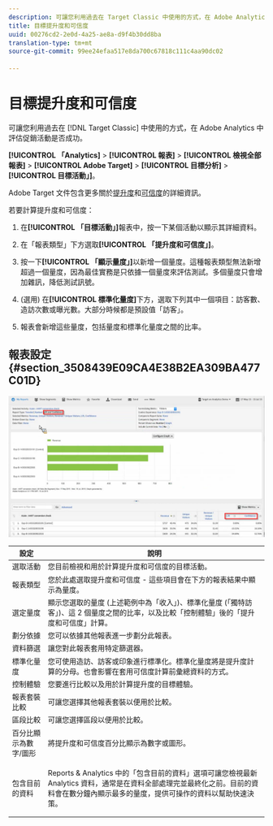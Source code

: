 ```yaml
---
description: 可讓您利用過去在 Target Classic 中使用的方式，在 Adobe Analytics 中評估促銷活動是否成功。
title: 目標提升度和可信度
uuid: 00276cd2-2e0d-4a25-ae8a-d9f4b30dd8ba
translation-type: tm+mt
source-git-commit: 99ee24efaa517e8da700c67818c111c4aa90dc02

---
```



# 目標提升度和可信度

可讓您利用過去在 [!DNL Target Classic] 中使用的方式，在 Adobe Analytics 中評估促銷活動是否成功。

**[!UICONTROL 「Analytics]** > **[!UICONTROL 報表]** > **[!UICONTROL 檢視全部報表]** > **[!UICONTROL Adobe Target]** > **[!UICONTROL 目標分析]** > **[!UICONTROL 目標活動」]**。

Adobe Target 文件包含更多關於[提升度](https://marketing.adobe.com/resources/help/zh_TW/target/target/c_estimating_lift_in_revenue.html)和[可信度](https://marketing.adobe.com/resources/help/zh_TW/rec/c_Confidence_Level_and_Confidence_Interval.html)的詳細資訊。

若要計算提升度和可信度：

1. 在&#x200B;**[!UICONTROL 「目標活動」]**&#x200B;報表中，按一下某個活動以顯示其詳細資料。
1. 在「報表類型」下方選取&#x200B;**[!UICONTROL 「提升度和可信度」]**。
1. 按一下&#x200B;**[!UICONTROL 「顯示量度」]**&#x200B;以新增一個量度。這種報表類型無法新增超過一個量度，因為最佳實務是只依據一個量度來評估測試。多個量度只會增加雜訊，降低測試訊號。
1. (選用) 在&#x200B;**[!UICONTROL 標準化量度]**&#x200B;下方，選取下列其中一個項目：訪客數、造訪次數或曝光數。大部分時候都是預設值「訪客」。

1. 報表會新增這些量度，包括量度和標準化量度之間的比率。

## 報表設定 {#section_3508439E09CA4E38B2EA309BA477C01D}

![](assets/lift_confidence_ui.png)

<table id="table_0FBB257C96454CDA82D487DC68459C13"> 
 <thead> 
  <tr> 
   <th colname="col1" class="entry"> 設定 </th> 
   <th colname="col2" class="entry"> 說明 </th> 
  </tr> 
 </thead>
 <tbody> 
  <tr> 
   <td colname="col1"> 選取活動 </td> 
   <td colname="col2"> 您目前檢視和用於計算提升度和可信度的目標活動。 </td> 
  </tr> 
  <tr> 
   <td colname="col1"> 報表類型 </td> 
   <td colname="col2"> 您於此處選取提升度和可信度 - 這些項目會在下方的報表結果中顯示為量度。 </td> 
  </tr> 
  <tr> 
   <td colname="col1"> 選定量度 </td> 
   <td colname="col2"> 顯示您選取的量度 (上述範例中為「收入」)、標準化量度 (「獨特訪客」)、這 2 個量度之間的比率，以及比較「控制體驗」後的「提升度和可信度」計算。 </td> 
  </tr> 
  <tr> 
   <td colname="col1"> 劃分依據 </td> 
   <td colname="col2"> 您可以依據其他報表進一步劃分此報表。 </td> 
  </tr> 
  <tr> 
   <td colname="col1"> 資料篩選 </td> 
   <td colname="col2"> 讓您對此報表套用特定篩選器。 </td> 
  </tr> 
  <tr> 
   <td colname="col1"> 標準化量度 </td> 
   <td colname="col2"> 您可使用造訪、訪客或印象進行標準化。標準化量度將是提升度計算的分母。也會影響在套用可信度計算前彙總資料的方式。 </td> 
  </tr> 
  <tr> 
   <td colname="col1"> 控制體驗 </td> 
   <td colname="col2"> 您要進行比較以及用於計算提升度的目標體驗。 </td> 
  </tr> 
  <tr> 
   <td colname="col1"> 報表套裝比較 </td> 
   <td colname="col2"> 可讓您選擇其他報表套裝以便用於比較。 </td> 
  </tr> 
  <tr> 
   <td colname="col1"> 區段比較 </td> 
   <td colname="col2"> 可讓您選擇區段以便用於比較。 </td> 
  </tr> 
  <tr> 
   <td colname="col1"> 百分比顯示為數字/圖形 </td> 
   <td colname="col2"> 將提升度和可信度百分比顯示為數字或圖形。 </td> 
  </tr> 
  <tr> 
   <td colname="col1"> 包含目前的資料 </td> 
   <td colname="col2"> <p>Reports &amp; Analytics 中的「包含目前的資料」選項可讓您檢視最新 Analytics 資料，通常是在資料全部處理完並最終化之前。目前的資料會在數分鐘內顯示最多的量度，提供可操作的資料以幫助快速決策。 </p> </td> 
  </tr> 
 </tbody> 
</table>

